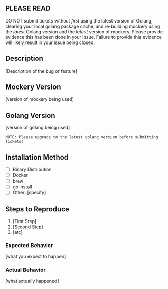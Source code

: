 PLEASE READ
-------------

DO NOT submit tickets without _first_ using the latest version of Golang, clearing your local golang package cache, and re-building mockery using the _latest_ Golang version and the _latest_ version of mockery. Please provide evidence this has been done in your issue. Failure to provide this evidence will likely result in your issue being closed.

Description
-------------

[Description of the bug or feature]

Mockery Version
--------

[version of mockery being used]

Golang Version
--------------

[version of golang being used]

```
NOTE: Please upgrade to the latest golang version before submitting tickets!
```

Installation Method
-------------------

- [ ] Binary Distribution
- [ ] Docker
- [ ] brew
- [ ] go install
- [ ] Other: [specify]

Steps to Reproduce
------------------

1. [First Step]
2. [Second Step]
3. [etc]

### Expected Behavior

[what you expect to happen]

### Actual Behavior

[what actually happened]

